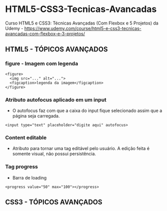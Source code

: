 # HTML5-CSS3-Tecnicas-Avancadas
Curso HTML5 e CSS3: Técnicas Avançadas (Com Flexbox e 5 Projetos) da Udemy - https://www.udemy.com/course/html5-e-css3-tecnicas-avancadas-com-flexbox-e-3-projetos/


## <strong>HTML5 - TÓPICOS AVANÇADOS</strong>

### <strong>figure - Imagem com legenda</strong>
````
<figure>
  <img src="..." alt="...">
  <figcaption>legenda da imagem</figcaption>
</figure>
````  

### <strong>Atributo autofocus aplicado em um input</strong>
- O autofocus faz com que a caixa do input fique selecionado assim que a página seja carregada.
````
<input type="text" placeholder="digite aqui" autofocus>
````  

### <strong>Content editable</strong>
- Atributo para tornar uma tag editável pelo usuário. A edição feita é somente visual, não possui persistência.

### <strong>Tag progress</strong>
- Barra de loading
```
<progress value="50" max="100"></progress>
```

## <strong>CSS3 - TÓPICOS AVANÇADOS</strong>
